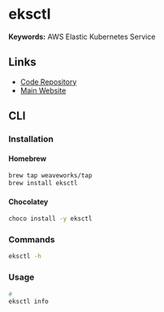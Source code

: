 # eksctl

**Keywords:** AWS Elastic Kubernetes Service

## Links

- [Code Repository](https://github.com/weaveworks/eksctl)
- [Main Website](https://eksctl.io/)

## CLI

### Installation

#### Homebrew

```sh
brew tap weaveworks/tap
brew install eksctl
```

#### Chocolatey

```sh
choco install -y eksctl
```

### Commands

```sh
eksctl -h
```

### Usage

```sh
#
eksctl info
```

<!--
eksctl create cluster -f ./deploy.yml

eksctl utils associate-iam-oidc-provider --cluster eksctl-eksctl-demo-cluster --approve
-->
